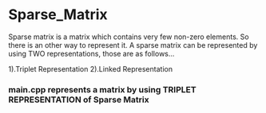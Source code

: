 # Sparse_Matrix
Sparse matrix is a matrix which contains very few non-zero elements. So there is an other way to represent it.
A sparse matrix can be represented by using TWO representations, those are as follows...

1).Triplet Representation
2).Linked Representation

### main.cpp represents a matrix by using TRIPLET REPRESENTATION of Sparse Matrix
